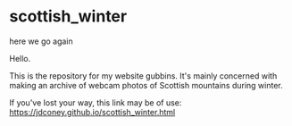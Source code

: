 # scottish_winter
here we go again

Hello.

This is the repository for my website gubbins. It's mainly concerned with making an archive of webcam photos of Scottish mountains during winter.

If you've lost your way, this link may be of use: https://jdconey.github.io/scottish_winter.html
